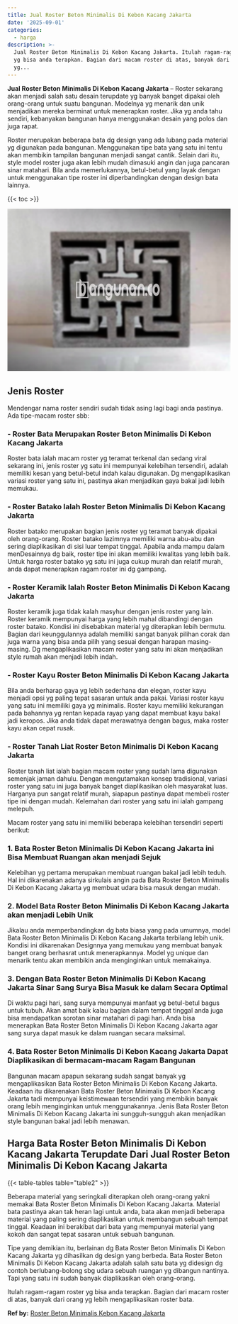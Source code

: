 ```yaml
---
title: Jual Roster Beton Minimalis Di Kebon Kacang Jakarta
date: '2025-09-01'
categories:
  - harga
description: >-
  Jual Roster Beton Minimalis Di Kebon Kacang Jakarta. Itulah ragam-ragam roster
  yg bisa anda terapkan. Bagian dari macam roster di atas, banyak dari orang
  yg...
---
```


**Jual Roster Beton Minimalis Di Kebon Kacang Jakarta** – Roster sekarang akan menjadi salah satu desain terupdate yg banyak banget dipakai oleh orang-orang untuk suatu bangunan. Modelnya yg menarik dan unik menjadikan mereka berminat untuk menerapkan roster. Jika yg anda tahu sendiri, kebanyakan bangunan hanya menggunakan desain yang polos dan juga rapat.

Roster merupakan beberapa bata dg design yang ada lubang pada material yg digunakan pada bangunan. Menggunakan tipe bata yang satu ini tentu akan membikin tampilan bangunan menjadi sangat cantik. Selain dari itu, style model roster juga akan lebih mudah dimasuki angin dan juga pancaran sinar matahari. Bila anda memerlukannya, betul-betul yang layak dengan untuk menggunakan tipe roster ini diperbandingkan dengan design bata lainnya.

{{< toc >}}

![Jual Roster Beton Minimalis Di Kebon Kacang Jakarta](/images/bata-roster-minimalis-06.png)

## Jenis Roster

Mendengar nama roster sendiri sudah tidak asing lagi bagi anda pastinya. Ada tipe-macam roster sbb:

### \- Roster Bata Merupakan Roster Beton Minimalis Di Kebon Kacang Jakarta

Roster bata ialah macam roster yg teramat terkenal dan sedang viral sekarang ini, jenis roster yg satu ini mempunyai kelebihan tersendiri, adalah memiliki kesan yang betul-betul indah kalau digunakan. Dg mengaplikasikan variasi roster yang satu ini, pastinya akan menjadikan gaya bakal jadi lebih memukau.

### \- Roster Batako Ialah Roster Beton Minimalis Di Kebon Kacang Jakarta

Roster batako merupakan bagian jenis roster yg teramat banyak dipakai oleh orang-orang. Roster batako lazimnya memiliki warna abu-abu dan sering diaplikasikan di sisi luar tempat tinggal. Apabila anda mampu dalam menDesainnya dg baik, roster tipe ini akan memiliki kwalitas yang lebih baik. Untuk harga roster batako yg satu ini juga cukup murah dan relatif murah, anda dapat menerapkan ragam roster ini dg gampang.

### \- Roster Keramik Ialah Roster Beton Minimalis Di Kebon Kacang Jakarta

Roster keramik juga tidak kalah masyhur dengan jenis roster yang lain. Roster keramik mempunyai harga yang lebih mahal dibandingi dengan roster batako. Kondisi ini disebabkan material yg diterapkan lebih bermutu. Bagian dari keunggulannya adalah memiliki sangat banyak pilihan corak dan juga warna yang bisa anda pilih yang sesuai dengan harapan masing-masing. Dg mengaplikasikan macam roster yang satu ini akan menjadikan style rumah akan menjadi lebih indah.

### \- Roster Kayu Roster Beton Minimalis Di Kebon Kacang Jakarta

Bila anda berharap gaya yg lebih sederhana dan elegan, roster kayu menjadi opsi yg paling tepat sasaran untuk anda pakai. Variasi roster kayu yang satu ini memiliki gaya yg minimalis. Roster kayu memiliki kekurangan pada bahannya yg rentan kepada rayap yang dapat membuat kayu bakal jadi keropos. Jika anda tidak dapat merawatnya dengan bagus, maka roster kayu akan cepat rusak.

### \- Roster Tanah Liat Roster Beton Minimalis Di Kebon Kacang Jakarta

Roster tanah liat ialah bagian macam roster yang sudah lama digunakan semenjak jaman dahulu. Dengan mengutamakan konsep tradisional, variasi roster yang satu ini juga banyak banget diaplikasikan oleh masyarakat luas. Harganya pun sangat relatif murah, siapapun pastinya dapat membeli roster tipe ini dengan mudah. Kelemahan dari roster yang satu ini ialah gampang melepuh.

Macam roster yang satu ini memiliki beberapa kelebihan tersendiri seperti berikut:

### 1\. Bata Roster Beton Minimalis Di Kebon Kacang Jakarta ini Bisa Membuat Ruangan akan menjadi Sejuk

Kelebihan yg pertama merupakan membuat ruangan bakal jadi lebih teduh. Hal ini dikarenakan adanya sirkulais angin pada Bata Roster Beton Minimalis Di Kebon Kacang Jakarta yg membuat udara bisa masuk dengan mudah.

### 2\. Model Bata Roster Beton Minimalis Di Kebon Kacang Jakarta akan menjadi Lebih Unik

Jikalau anda memperbandingkan dg bata biasa yang pada umumnya, model Bata Roster Beton Minimalis Di Kebon Kacang Jakarta terbilang lebih unik. Kondisi ini dikarenakan Designnya yang memukau yang membuat banyak banget orang berhasrat untuk menerapkannya. Model yg unique dan menarik tentu akan membikin anda menginginkan untuk memakainya.

### 3\. Dengan Bata Roster Beton Minimalis Di Kebon Kacang Jakarta Sinar Sang Surya Bisa Masuk ke dalam Secara Optimal

Di waktu pagi hari, sang surya mempunyai manfaat yg betul-betul bagus untuk tubuh. Akan amat baik kalau bagian dalam tempat tinggal anda juga bisa mendapatkan sorotan sinar matahari di pagi hari. Anda bisa menerapkan Bata Roster Beton Minimalis Di Kebon Kacang Jakarta agar sang surya dapat masuk ke dalam ruangan secara maksimal.

### 4\. Bata Roster Beton Minimalis Di Kebon Kacang Jakarta Dapat Diaplikasikan di bermacam-macam Ragam Bangunan

Bangunan macam apapun sekarang sudah sangat banyak yg mengaplikasikan Bata Roster Beton Minimalis Di Kebon Kacang Jakarta. Keadaan itu dikarenakan Bata Roster Beton Minimalis Di Kebon Kacang Jakarta tadi mempunyai keistimewaan tersendiri yang membikin banyak orang lebih menginginkan untuk menggunakannya. Jenis Bata Roster Beton Minimalis Di Kebon Kacang Jakarta ini sungguh-sungguh akan menjadikan style bangunan bakal jadi lebih menawan.

## Harga Bata Roster Beton Minimalis Di Kebon Kacang Jakarta Terupdate Dari Jual Roster Beton Minimalis Di Kebon Kacang Jakarta

{{< table-tables table="table2" >}}

Beberapa material yang seringkali diterapkan oleh orang-orang yakni memakai Bata Roster Beton Minimalis Di Kebon Kacang Jakarta. Material bata pastinya akan tak heran lagi untuk anda, bata akan menjadi beberapa material yang paling sering diaplikasikan untuk membangun sebuah tempat tinggal. Keadaan ini berakibat dari bata yang mempunyai material yang kokoh dan sangat tepat sasaran untuk sebuah bangunan.

Tipe yang demikian itu, berlainan dg Bata Roster Beton Minimalis Di Kebon Kacang Jakarta yg dihasilkan dg design yang berbeda. Bata Roster Beton Minimalis Di Kebon Kacang Jakarta adalah salah satu bata yg didesign dg contoh berlubang-bolong sbg udara sebuah ruangan yg dibangun nantinya. Tapi yang satu ini sudah banyak diaplikasikan oleh orang-orang.

Itulah ragam-ragam roster yg bisa anda terapkan. Bagian dari macam roster di atas, banyak dari orang yg lebih mengaplikasikan roster bata.

**Ref by:** [Roster Beton Minimalis Kebon Kacang Jakarta](https://id.wikipedia.org/wiki/Roster)
